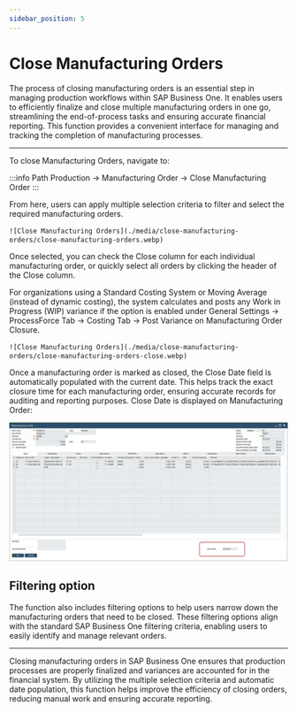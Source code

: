 ```yaml
---
sidebar_position: 5
---
```


# Close Manufacturing Orders

The process of closing manufacturing orders is an essential step in managing production workflows within SAP Business One. It enables users to efficiently finalize and close multiple manufacturing orders in one go, streamlining the end-of-process tasks and ensuring accurate financial reporting. This function provides a convenient interface for managing and tracking the completion of manufacturing processes.

---

To close Manufacturing Orders, navigate to:

:::info Path
    Production → Manufacturing Order → Close Manufacturing Order
:::

From here, users can apply multiple selection criteria to filter and select the required manufacturing orders.

    ![Close Manufacturing Orders](./media/close-manufacturing-orders/close-manufacturing-orders.webp)

Once selected, you can check the Close column for each individual manufacturing order, or quickly select all orders by clicking the header of the Close column.

For organizations using a Standard Costing System or Moving Average (instead of dynamic costing), the system calculates and posts any Work in Progress (WIP) variance if the option is enabled under General Settings → ProcessForce Tab → Costing Tab → Post Variance on Manufacturing Order Closure.

    ![Close Manufacturing Orders](./media/close-manufacturing-orders/close-manufacturing-orders-close.webp)

Once a manufacturing order is marked as closed, the Close Date field is automatically populated with the current date. This helps track the exact closure time for each manufacturing order, ensuring accurate records for auditing and reporting purposes. Close Date is displayed on Manufacturing Order:

![Close date](./media/close-manufacturing-orders/closed-date.webp)

## Filtering option

The function also includes filtering options to help users narrow down the manufacturing orders that need to be closed. These filtering options align with the standard SAP Business One filtering criteria, enabling users to easily identify and manage relevant orders.

---
Closing manufacturing orders in SAP Business One ensures that production processes are properly finalized and variances are accounted for in the financial system. By utilizing the multiple selection criteria and automatic date population, this function helps improve the efficiency of closing orders, reducing manual work and ensuring accurate reporting.
